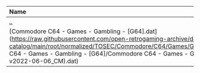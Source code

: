 |Name|Size|
|:---|---:|
|[..](../index.html)|DIR|
|[Commodore C64 - Games - Gambling - [G64].dat](https://raw.githubusercontent.com/open-retrogaming-archive/dat-catalog/main/root/normalized/TOSEC/Commodore/C64/Games/Gambling/[G64]/Commodore C64 - Games - Gambling - [G64]/Commodore C64 - Games - Gambling - [G64] (TOSEC-v2022-06-06_CM).dat)|10699|
